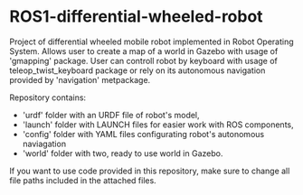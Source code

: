 # ROS1-differential-wheeled-robot
Project of differential wheeled mobile robot implemented in Robot Operating System. Allows user to create a map of a world in Gazebo with usage of 'gmapping' package. User can controll robot by keyboard with usage of teleop_twist_keyboard package or rely on its autonomous navigation provided by 'navigation' metpackage.

Repository contains:
- 'urdf' folder with an URDF file of robot's model,
- 'launch' folder with LAUNCH files for easier work with ROS components,
- 'config' folder with YAML files configurating robot's autonomous naviagation
- 'world' folder with two, ready to use world in Gazebo.

If you want to use code provided in this repository, make sure to change all file paths included in the attached files.

